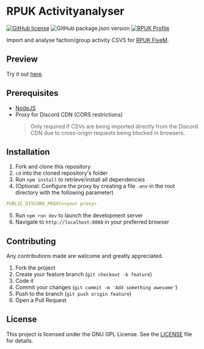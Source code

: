 # RPUK Activityanalyser

[![GitHub license](https://img.shields.io/github/license/dukeofsussex/rpuk-activityanalyser)](https://github.com/dukeofsussex/rpuk-activityanalyser/blob/master/LICENSE)
![GitHub package.json version](https://img.shields.io/github/package-json/v/dukeofsussex/rpuk-activityanalyser)
[![RPUK Profile](https://img.shields.io/badge/RPUK-Duke%20of%20Sussex-green)](https://www.roleplay.co.uk/profile/70814-duke-of-sussex/)

Import and analyse faction/group activity CSVS for [RPUK FiveM](https://roleplay.co.uk).

## Preview

Try it out [here](https://dukeofsussex.dev/projects/rpuk/activityanalyser).

## Prerequisites

* [NodeJS](https://nodejs.org/en/)
* Proxy for Discord CDN (CORS restrictions)
  > Only required if CSVs are being imported directly from the Discord CDN due to cross-origin requests being blocked in browsers.

## Installation

1. Fork and clone this repository
2. ```cd``` into the cloned repository's folder
3. Run ```npm install``` to retrieve/install all dependencies
4. (Optional: Configure the proxy by creating a file `.env` in the root directory with the following parameter)

```yaml
PUBLIC_DISCORD_PROXY=<your proxy>
```

5. Run ```npm run dev``` to launch the development server
6. Navigate to ```http://localhost:8080``` in your preferred browser

## Contributing

Any contributions made are welcome and greatly appreciated.

1. Fork the project
2. Create your feature branch (`git checkout -b feature`)
3. Code it
4. Commit your changes (`git commit -m 'Add something awesome'`)
5. Push to the branch (`git push origin feature`)
6. Open a Pull Request

## License

This project is licensed under the GNU GPL License. See the [LICENSE](LICENSE) file for details.

